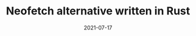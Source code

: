 ---
title: Neofetch alternative written in Rust
description: Neofetch is a TUI (Terminal User Interface) 
date: 2021-07-17
slug: neofetch-alt-rust
# image:
categories:
    - 
    -
---